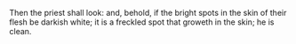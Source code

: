 Then the priest shall look: and, behold, if the bright spots in the skin of their flesh be darkish white; it is a freckled spot that groweth in the skin; he is clean.
